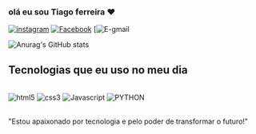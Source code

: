  ### olá eu sou Tiago ferreira ❤️

[![instagram](https://img.shields.io/badge/Instagram-E4405F?style=for-the-badge&logo=instagram&logoColor=white)](https://instagram.com/tiago_ferreira_oficial_/)
[![Facebook](https://img.shields.io/badge/Facebook-1877F2?style=for-the-badge&logo=facebook&logoColor=white)](tiago_firreira_ofici)
[![E-gmail](https://img.shields.io/badge/Gmail-D14836?style=for-the-badge&logo=gmail&logoColor=white)



![Anurag's GitHub stats](https://github-readme-stats.vercel.app/api?username=tiagophp&show_icons=true&theme=radical)



## Tecnologias que eu uso no meu dia 

<div style="display: inline_block"><br/>
<img aling="center" alt="html5" src="https://img.shields.io/badge/HTML5-E34F26?style=for-the-badge&logo=html5&logoColor=white">
<img aling="center" alt="css3" src="https://img.shields.io/badge/CSS3-1572B6?style=for-the-badge&logo=css3&logoColor=white">
<img aling="center" alt="Javascript" src="https://img.shields.io/badge/JavaScript-F7DF1E?style=for-the-badge&logo=javascript&logoColor=black">
 <img aling="center" alt="PYTHON" src="https://img.shields.io/badge/Python-3776AB?style=for-the-badge&logo=python&logoColor=white">
</div><br/>


"Estou apaixonado por tecnologia e pelo poder de transformar o futuro!"

